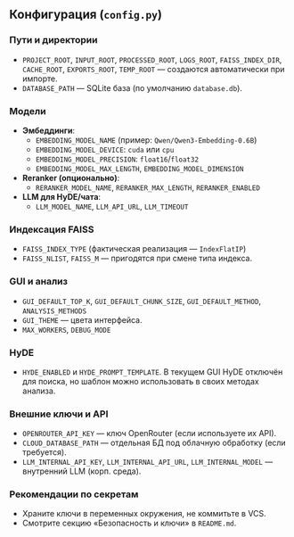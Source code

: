 ## Конфигурация (`config.py`)

### Пути и директории
- `PROJECT_ROOT`, `INPUT_ROOT`, `PROCESSED_ROOT`, `LOGS_ROOT`, `FAISS_INDEX_DIR`, `CACHE_ROOT`, `EXPORTS_ROOT`, `TEMP_ROOT` — создаются автоматически при импорте.
- `DATABASE_PATH` — SQLite база (по умолчанию `database.db`).

### Модели
- **Эмбеддинги**:
  - `EMBEDDING_MODEL_NAME` (пример: `Qwen/Qwen3-Embedding-0.6B`)
  - `EMBEDDING_MODEL_DEVICE`: `cuda` или `cpu`
  - `EMBEDDING_MODEL_PRECISION`: `float16`/`float32`
  - `EMBEDDING_MODEL_MAX_LENGTH`, `EMBEDDING_MODEL_DIMENSION`
- **Reranker (опционально)**:
  - `RERANKER_MODEL_NAME`, `RERANKER_MAX_LENGTH`, `RERANKER_ENABLED`
- **LLM для HyDE/чата**:
  - `LLM_MODEL_NAME`, `LLM_API_URL`, `LLM_TIMEOUT`

### Индексация FAISS
- `FAISS_INDEX_TYPE` (фактическая реализация — `IndexFlatIP`)
- `FAISS_NLIST`, `FAISS_M` — пригодятся при смене типа индекса.

### GUI и анализ
- `GUI_DEFAULT_TOP_K`, `GUI_DEFAULT_CHUNK_SIZE`, `GUI_DEFAULT_METHOD`, `ANALYSIS_METHODS`
- `GUI_THEME` — цвета интерфейса.
- `MAX_WORKERS`, `DEBUG_MODE`

### HyDE
- `HYDE_ENABLED` и `HYDE_PROMPT_TEMPLATE`. В текущем GUI HyDE отключён для поиска, но шаблон можно использовать в своих методах анализа.

### Внешние ключи и API
- `OPENROUTER_API_KEY` — ключ OpenRouter (если используете их API).
- `CLOUD_DATABASE_PATH` — отдельная БД под облачную обработку (если требуется).
- `LLM_INTERNAL_API_KEY`, `LLM_INTERNAL_API_URL`, `LLM_INTERNAL_MODEL` — внутренний LLM (корп. среда).

### Рекомендации по секретам
- Храните ключи в переменных окружения, не коммитьте в VCS.
- Смотрите секцию «Безопасность и ключи» в `README.md`.


